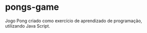 # pongs-game
Jogo Pong criado como exercício de aprendizado de programação, utilizando Java Script.
